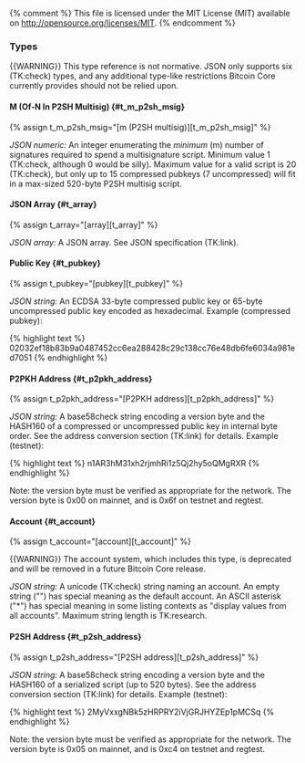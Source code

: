 {% comment %}
This file is licensed under the MIT License (MIT) available on
http://opensource.org/licenses/MIT.
{% endcomment %}

### Types

<!-- TK:TODO
  * Need test in Makefile to error on unset {{variables}}
  * Maybe move each type to a separate file and put in
    alphabetical order
  * Type variable assignments need to be in vars.md so we can also use
    them earlier in the docs
  * Need to update RPC introduction to describe changing "Presence"
    field name to "#"
  * Maybe give the type column a min-width so nearby tables with
    different width columns don't look so ugly
  * Maybe put "#" column before "Type" column
  * Add autocrossref

-->

{{WARNING}} This type reference is not normative. JSON only supports six
(TK:check) types, and any additional type-like restrictions Bitcoin Core
currently provides should not be relied upon.

#### M (Of-N In P2SH Multisig) {#t_m_p2sh_msig}

{% assign t_m_p2sh_msig="[m (P2SH multisig)][t_m_p2sh_msig]" %}

*JSON numeric:* An integer enumerating the *minimum* (m) number of
signatures required to spend a multisignature script. Minimum value 1
(TK:check, although 0 would be silly). Maximum value for a valid script
is 20 (TK:check), but only up to 15 compressed pubkeys (7 uncompressed)
will fit in a max-sized 520-byte P2SH multisig script.

#### JSON Array {#t_array}

{% assign t_array="[array][t_array]" %}

*JSON array:* A JSON array.  See JSON specification (TK:link).

#### Public Key {#t_pubkey}

{% assign t_pubkey="[pubkey][t_pubkey]" %}

*JSON string:* An ECDSA 33-byte compressed public key or 65-byte
uncompressed public key encoded as hexadecimal. Example
(compressed pubkey):

{% highlight text %}
02032ef18b83b9a0487452cc6ea288428c29c138cc76e48db6fe6034a981ed7051
{% endhighlight %}

#### P2PKH Address {#t_p2pkh_address}

{% assign t_p2pkh_address="[P2PKH address][t_p2pkh_address]" %}

*JSON string:* A base58check string encoding a version byte and the HASH160 of a
compressed or uncompressed public key in internal byte order. See
the address conversion section (TK:link) for details.  Example
(testnet):

{% highlight text %}
n1AR3hM31xh2rjmhRi1z5Qj2hy5oQMgRXR
{% endhighlight %}

Note: the version byte must be verified as appropriate for the network.
The version byte is 0x00 on mainnet, and is 0x6f on testnet and regtest.

#### Account {#t_account}

{% assign t_account="[account][t_account]" %}

{{WARNING}} The account system, which includes this type, is deprecated
and will be removed in a future Bitcoin Core release.

*JSON string:* A unicode (TK:check) string naming an account. An empty
string ("") has special meaning as the default account. An ASCII
asterisk ("*") has special meaning in some listing contexts as "display
values from all accounts". Maximum string length is TK:research.

#### P2SH Address {#t_p2sh_address}

{% assign t_p2sh_address="[P2SH address][t_p2sh_address]" %}

*JSON string:* A base58check string encoding a version byte and the
HASH160 of a serialized script (up to 520 bytes). See the address
conversion section (TK:link) for details. Example (testnet):

{% highlight text %}
2MyVxxgNBk5zHRPRY2iVjGRJHYZEp1pMCSq
{% endhighlight %}

Note: the version byte must be verified as appropriate for the network.
The version byte is 0x05 on mainnet, and is 0xc4 on testnet and regtest.
